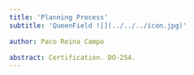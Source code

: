```yaml
---
title: 'Planning Process'
subtitle: 'QueenField ![](../../../icon.jpg)'

author: Paco Reina Campo

abstract: Certification. DO-254.
---
```

